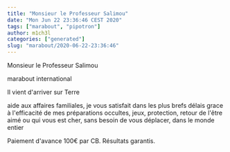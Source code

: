 ```yaml
---
title: "Monsieur le Professeur Salimou"
date: "Mon Jun 22 23:36:46 CEST 2020"
tags: ["marabout", "pipotron"]
author: m1ch3l
categories: ["generated"]
slug: "marabout/2020-06-22-23:36:46"
---
```


Monsieur le Professeur Salimou

marabout international

Il vient d'arriver sur Terre

aide aux affaires familiales, je vous satisfait dans les plus brefs délais grace à l'efficacité de mes préparations occultes, jeux, protection, retour de l'être aimé ou qui vous est cher, sans besoin de vous déplacer, dans le monde entier

Paiement d'avance 100€ par CB. Résultats garantis.
